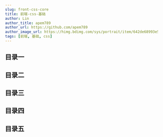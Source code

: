 ```yaml
---
slug: front-css-core
title: 前端-css-基础
author: Lin
author_title: apem789
author_url: https://github.com/apem789
author_image_url: https://himg.bdimg.com/sys/portrait/item/642de68993e59da63535359f30.jpg
tags: [前端, 基础, css]
---
```


## 目录一

## 目录二

## 目录三

## 目录四

## 目录五
